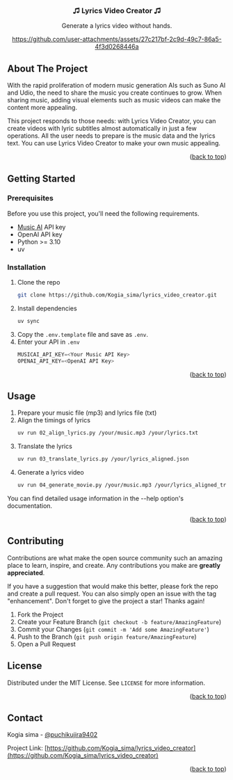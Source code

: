 <!-- Improved compatibility of back to top link: See: https://github.com/othneildrew/Best-README-Template/pull/73 -->
<a id="readme-top"></a>
<!--
*** Thanks for checking out the Best-README-Template. If you have a suggestion
*** that would make this better, please fork the repo and create a pull request
*** or simply open an issue with the tag "enhancement".
*** Don't forget to give the project a star!
*** Thanks again! Now go create something AMAZING! :D
-->



<!-- PROJECT LOGO -->
<br />
<div align="center">
  <h3 align="center">♫ Lyrics Video Creator ♫</h3>

  <p align="center">
    Generate a lyrics video without hands.
  </p>

  <p>
 
https://github.com/user-attachments/assets/27c217bf-2c9d-49c7-86a5-4f3d0268446a


  </p>
</div>



<!-- ABOUT THE PROJECT -->
## About The Project

With the rapid proliferation of modern music generation AIs such as Suno AI and Udio, the need to share the music you create continues to grow. When sharing music, adding visual elements such as music videos can make the content more appealing.

This project responds to those needs: with Lyrics Video Creator, you can create videos with lyric subtitles almost automatically in just a few operations. All the user needs to prepare is the music data and the lyrics text. You can use Lyrics Video Creator to make your own music appealing.

<p align="right">(<a href="#readme-top">back to top</a>)</p>





<!-- GETTING STARTED -->
## Getting Started

### Prerequisites

Before you use this project, you'll need the following requirements.

* [Music AI](https://music.ai/) API key
* OpenAI API key
* Python >= 3.10
* uv

### Installation

1. Clone the repo
   ```sh
   git clone https://github.com/Kogia_sima/lyrics_video_creator.git
   ```
2. Install dependencies
   ```sh
   uv sync
   ```
3. Copy the `.env.template` file and save as `.env`.
4. Enter your API in `.env`
   ```js
   MUSICAI_API_KEY=<Your Music API Key>
   OPENAI_API_KEY=<OpenAI API Key>
   ```

<p align="right">(<a href="#readme-top">back to top</a>)</p>



<!-- USAGE EXAMPLES -->
## Usage

1. Prepare your music file (mp3) and lyrics file (txt)
2. Align the timings of lyrics
   ```sh
   uv run 02_align_lyrics.py /your/music.mp3 /your/lyrics.txt
   ```
3. Translate the lyrics
   ```sh
   uv run 03_translate_lyrics.py /your/lyrics_aligned.json
   ```
4. Generate a lyrics video
   ```sh
   uv run 04_generate_movie.py /your/music.mp3 /your/lyrics_aligned_translated.json /your/background.jpg
   ```

You can find detailed usage information in the --help option's documentation.

<p align="right">(<a href="#readme-top">back to top</a>)</p>



<!-- CONTRIBUTING -->
## Contributing

Contributions are what make the open source community such an amazing place to learn, inspire, and create. Any contributions you make are **greatly appreciated**.

If you have a suggestion that would make this better, please fork the repo and create a pull request. You can also simply open an issue with the tag "enhancement".
Don't forget to give the project a star! Thanks again!

1. Fork the Project
2. Create your Feature Branch (`git checkout -b feature/AmazingFeature`)
3. Commit your Changes (`git commit -m 'Add some AmazingFeature'`)
4. Push to the Branch (`git push origin feature/AmazingFeature`)
5. Open a Pull Request


<!-- LICENSE -->
## License

Distributed under the MIT License. See `LICENSE` for more information.

<p align="right">(<a href="#readme-top">back to top</a>)</p>



<!-- CONTACT -->
## Contact

Kogia sima - [@puchikujira9402](https://x.com/puchikujira9402)

Project Link: [https://github.com/Kogia_sima/lyrics_video_creator](https://github.com/Kogia_sima/lyrics_video_creator)

<p align="right">(<a href="#readme-top">back to top</a>)</p>
